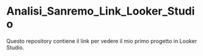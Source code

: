# Analisi_Sanremo_Link_Looker_Studio
Questo repository contiene il link per vedere il mio primo progetto in Looker Studio.

